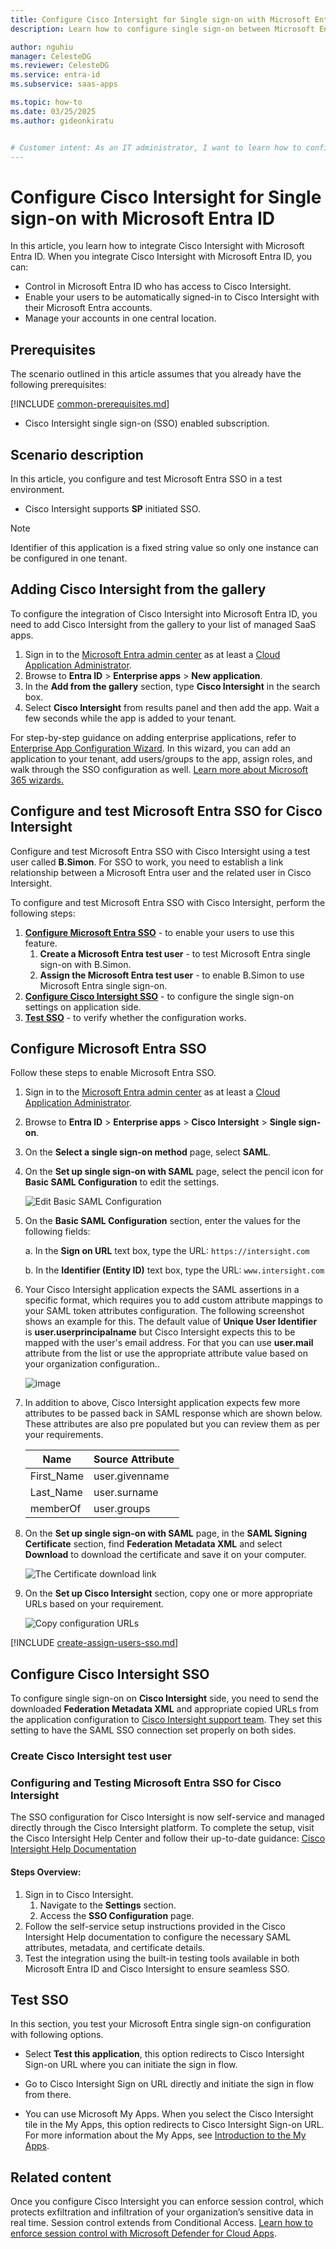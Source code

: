 ```yaml
---
title: Configure Cisco Intersight for Single sign-on with Microsoft Entra ID
description: Learn how to configure single sign-on between Microsoft Entra ID and Cisco Intersight.

author: nguhiu
manager: CelesteDG
ms.reviewer: CelesteDG
ms.service: entra-id
ms.subservice: saas-apps

ms.topic: how-to
ms.date: 03/25/2025
ms.author: gideonkiratu


# Customer intent: As an IT administrator, I want to learn how to configure single sign-on between Microsoft Entra ID and Cisco Intersight so that I can control who has access to Cisco Intersight, enable automatic sign-in with Microsoft Entra accounts, and manage my accounts in one central location.
---
```


# Configure Cisco Intersight for Single sign-on with Microsoft Entra ID

In this article,  you learn how to integrate Cisco Intersight with Microsoft Entra ID. When you integrate Cisco Intersight with Microsoft Entra ID, you can:

* Control in Microsoft Entra ID who has access to Cisco Intersight.
* Enable your users to be automatically signed-in to Cisco Intersight with their Microsoft Entra accounts.
* Manage your accounts in one central location.

## Prerequisites

The scenario outlined in this article assumes that you already have the following prerequisites:

[!INCLUDE [common-prerequisites.md](~/identity/saas-apps/includes/common-prerequisites.md)]
* Cisco Intersight single sign-on (SSO) enabled subscription.

## Scenario description

In this article,  you configure and test Microsoft Entra SSO in a test environment.

* Cisco Intersight supports **SP** initiated SSO.

> [!NOTE]
> Identifier of this application is a fixed string value so only one instance can be configured in one tenant.

## Adding Cisco Intersight from the gallery

To configure the integration of Cisco Intersight into Microsoft Entra ID, you need to add Cisco Intersight from the gallery to your list of managed SaaS apps.

1. Sign in to the [Microsoft Entra admin center](https://entra.microsoft.com) as at least a [Cloud Application Administrator](~/identity/role-based-access-control/permissions-reference.md#cloud-application-administrator).
1. Browse to **Entra ID** > **Enterprise apps** > **New application**.
1. In the **Add from the gallery** section, type **Cisco Intersight** in the search box.
1. Select **Cisco Intersight** from results panel and then add the app. Wait a few seconds while the app is added to your tenant.

  For step-by-step guidance on adding enterprise applications, refer to [Enterprise App Configuration Wizard](https://portal.office.com/AdminPortal/home?Q=Docs#/azureadappintegration). In this wizard, you can add an application to your tenant, add users/groups to the app, assign roles, and walk through the SSO configuration as well. [Learn more about Microsoft 365 wizards.](/microsoft-365/admin/misc/azure-ad-setup-guides)


<a name='configure-and-test-azure-ad-sso-for-cisco-intersight'></a>

## Configure and test Microsoft Entra SSO for Cisco Intersight

Configure and test Microsoft Entra SSO with Cisco Intersight using a test user called **B.Simon**. For SSO to work, you need to establish a link relationship between a Microsoft Entra user and the related user in Cisco Intersight.

To configure and test Microsoft Entra SSO with Cisco Intersight, perform the following steps:

1. **[Configure Microsoft Entra SSO](#configure-azure-ad-sso)** - to enable your users to use this feature.
    1. **Create a Microsoft Entra test user** - to test Microsoft Entra single sign-on with B.Simon.
    1. **Assign the Microsoft Entra test user** - to enable B.Simon to use Microsoft Entra single sign-on.
1. **[Configure Cisco Intersight SSO](#configure-cisco-intersight-sso)** - to configure the single sign-on settings on application side.
1. **[Test SSO](#test-sso)** - to verify whether the configuration works.

<a name='configure-azure-ad-sso'></a>

## Configure Microsoft Entra SSO

Follow these steps to enable Microsoft Entra SSO.

1. Sign in to the [Microsoft Entra admin center](https://entra.microsoft.com) as at least a [Cloud Application Administrator](~/identity/role-based-access-control/permissions-reference.md#cloud-application-administrator).
1. Browse to **Entra ID** > **Enterprise apps** > **Cisco Intersight** > **Single sign-on**.
1. On the **Select a single sign-on method** page, select **SAML**.
1. On the **Set up single sign-on with SAML** page, select the pencil icon for **Basic SAML Configuration** to edit the settings.

   ![Edit Basic SAML Configuration](common/edit-urls.png)

1. On the **Basic SAML Configuration** section, enter the values for the following fields:

	a. In the **Sign on URL** text box, type the URL:
    `https://intersight.com`

    b. In the **Identifier (Entity ID)** text box, type the URL:
    `www.intersight.com`

1. Your Cisco Intersight application expects the SAML assertions in a specific format, which requires you to add custom attribute mappings to your SAML token attributes configuration. The following screenshot shows an example for this. The default value of **Unique User Identifier** is **user.userprincipalname** but Cisco Intersight expects this to be mapped with the user's email address. For that you can use **user.mail** attribute from the list or use the appropriate attribute value based on your organization configuration..

	![image](common/default-attributes.png)

1. In addition to above, Cisco Intersight application expects few more attributes to be passed back in SAML response which are shown below. These attributes are also pre populated but you can review them as per your requirements.
	
	| Name |  Source Attribute|
	| -------------- | --------- |
	| First_Name | user.givenname |
	| Last_Name | user.surname |
	| memberOf | user.groups |

1. On the **Set up single sign-on with SAML** page, in the **SAML Signing Certificate** section,  find **Federation Metadata XML** and select **Download** to download the certificate and save it on your computer.

	![The Certificate download link](common/metadataxml.png)

1. On the **Set up Cisco Intersight** section, copy one or more appropriate URLs based on your requirement.

	![Copy configuration URLs](common/copy-configuration-urls.png)

<a name='create-an-azure-ad-test-user'></a>

[!INCLUDE [create-assign-users-sso.md](~/identity/saas-apps/includes/create-assign-users-sso.md)]

## Configure Cisco Intersight SSO

To configure single sign-on on **Cisco Intersight** side, you need to send the downloaded **Federation Metadata XML** and appropriate copied URLs from the application configuration to [Cisco Intersight support team](mailto:intersight-feedback@cisco.com). They set this setting to have the SAML SSO connection set properly on both sides.

### Create Cisco Intersight test user

### Configuring and Testing Microsoft Entra SSO for Cisco Intersight

The SSO configuration for Cisco Intersight is now self-service and managed directly through the Cisco Intersight platform. To complete the setup, visit the Cisco Intersight Help Center and follow their up-to-date guidance: [Cisco Intersight Help Documentation](https://www.intersight.com/help/saas)

#### Steps Overview:
1. Sign in to Cisco Intersight.
    1. Navigate to the **Settings** section.
    1. Access the **SSO Configuration** page.
1. Follow the self-service setup instructions provided in the Cisco Intersight Help documentation to configure the necessary SAML attributes, metadata, and certificate details.
1. Test the integration using the built-in testing tools available in both Microsoft Entra ID and Cisco Intersight to ensure seamless SSO.

## Test SSO 

In this section, you test your Microsoft Entra single sign-on configuration with following options. 

* Select **Test this application**, this option redirects to Cisco Intersight Sign-on URL where you can initiate the sign in flow. 

* Go to Cisco Intersight Sign on URL directly and initiate the sign in flow from there.

* You can use Microsoft My Apps. When you select the Cisco Intersight tile in the My Apps, this option redirects to Cisco Intersight Sign-on URL. For more information about the My Apps, see [Introduction to the My Apps](https://support.microsoft.com/account-billing/sign-in-and-start-apps-from-the-my-apps-portal-2f3b1bae-0e5a-4a86-a33e-876fbd2a4510).


## Related content

Once you configure Cisco Intersight you can enforce session control, which protects exfiltration and infiltration of your organization’s sensitive data in real time. Session control extends from Conditional Access. [Learn how to enforce session control with Microsoft Defender for Cloud Apps](/cloud-app-security/proxy-deployment-any-app).
